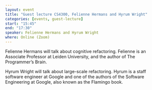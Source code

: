 ```yaml
---
layout: event
title: "Guest lecture CS4300, Felienne Hermans and Hyrum Wright"
categories: [events, guest-lecture]
start: "15:45"
end: "17:30"
speaker: Felienne Hermans and Hyrum Wright
where: Online (Zoom)
---
```


Felienne Hermans will talk about cognitive refactoring. Felienne is an Associate Professor at Leiden University, and the author of The Programmer’s Brain.

Hyrum Wright will talk about large-scale refactoring. Hyrum is a staff software engineer at Google and one of the authors of the Software Engineering at Google, also known as the Flamingo book.
